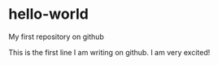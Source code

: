 # hello-world
My first repository on github

This is the first line I am writing on github.
I am very excited!
